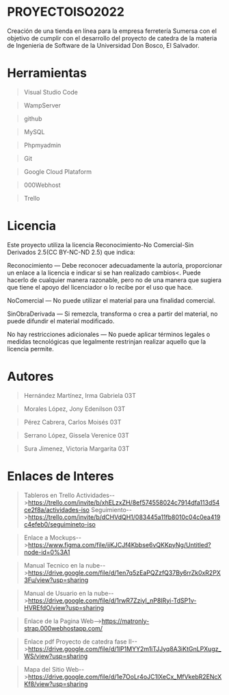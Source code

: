 # PROYECTOISO2022
Creación de una tienda en línea para la empresa ferretería Sumersa con el objetivo de cumplir con el desarrollo del proyecto de catedra de la materia de Ingenieria de Software de la Universidad Don Bosco, El Salvador. 

# Herramientas
>Visual Studio Code

>WampServer

>github

>MySQL 

>Phpmyadmin

>Git

>Google Cloud Plataform

>000Webhost

>Trello

# Licencia
Este proyecto utiliza la licencia Reconocimiento-No Comercial-Sin Derivados 2.5(CC BY-NC-ND 2.5) que indica:

Reconocimiento — Debe reconocer adecuadamente la autoría, proporcionar un enlace a la licencia e indicar si se han realizado cambios<. Puede hacerlo de cualquier manera razonable, pero no de una manera que sugiera que tiene el apoyo del licenciador o lo recibe por el uso que hace.

NoComercial — No puede utilizar el material para una finalidad comercial.

SinObraDerivada — Si remezcla, transforma o crea a partir del material, no puede difundir el material modificado.

No hay restricciones adicionales — No puede aplicar términos legales o medidas tecnológicas que legalmente restrinjan realizar aquello que la licencia permite.

# Autores
>Hernández Martínez, Irma Gabriela 03T

>Morales López, Jony Edenilson 03T

>Pérez Cabrera, Carlos Moisés 03T

>Serrano López, Gissela Verenice 03T

>Sura Jimenez, Victoria Margarita 03T

# Enlaces de Interes 
>Tableros en Trello
Actividades-->https://trello.com/invite/b/xhELzxZH/8ef574558024c7914dfa113d54ce2f8a/actividades-iso
Seguimiento-->https://trello.com/invite/b/dCHVdQH1/083445a11fb8010c04c0ea419c4efeb0/seguimineto-iso

>Enlace a Mockups-->https://www.figma.com/file/ijKJCJf4Kbbse6vQKKpyNg/Untitled?node-id=0%3A1

>Manual Tecnico en la nube-->https://drive.google.com/file/d/1en7q5zEaPQZzfQ37By6rrZk0xR2PX3Fu/view?usp=sharing

>Manual de Usuario en la nube-->https://drive.google.com/file/d/1rwR7ZziyI_nP8IRyi-TdSP1v-HVREfdO/view?usp=sharing

>Enlace de la Pagina Web-->https://matronly-strap.000webhostapp.com/

>Enlace pdf Proyecto de catedra fase II-->https://drive.google.com/file/d/1lP1MYY2m1iTJJyq8A3iKtGnLPXugz_WS/view?usp=sharing

>Mapa del Sitio Web-->https://drive.google.com/file/d/1e7OoLr4oJC1lXeCx_MfVkebR2ENcXKf8/view?usp=sharing
